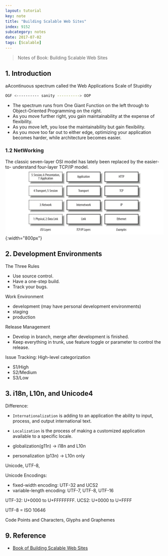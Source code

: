 ```yaml
---
layout: tutorial
key: note
title: "Building Scalable Web Sites"
index: 9152
subcategory: notes
date: 2017-07-02
tags: [Scalable]
---
```


> Notes of Book: Building Scalable Web Sites

## 1. Introduction
aAcontinuous spectrum called the Web Applications Scale of Stupidity
```sh
OGF <---------- sanity ----------> OOP
```
* The spectrum runs from One Giant Function on the left through to Object-Oriented Programming on the right.
* As you move further right, you gain maintainability at the expense of flexibility.
* As you move left, you lose the maintainability but gain flexibility.
* As you move too far out to either edge, optimizing your application becomes harder, while architecture becomes easier.

### 1.2 NetWorking
The classic seven-layer OSI model has lately been replaced by the easier-to- understand four-layer TCP/IP model.
![image](/public/images/note/9152/tcpip_model.png){:width="800px"}  

## 2. Development Environments
The Three Rules
* Use source control.
* Have a one-step build.
* Track your bugs.

Work Environment
* development (may have personal development environments)
* staging
* production

Release Management
* Develop in branch, merge after development is finished.
* Keep everything in trunk, use feature toggle or parameter to control the release.

Issue Tracking: High-level categorization
* S1/High
* S2/Medium
* S3/Low

## 3. i18n, L10n, and Unicode4
Difference:
* `Internationalization` is adding to an application the ability to input, process, and output international text.
* `Localization` is the process of making a customized application available to a specific locale.

* globalization(g11n) -> i18n and L10n
* personalization (p13n) -> L10n only

Unicode, UTF-8,

Unicode Encodings:
* fixed-width encoding: UTF-32 and UCS2
* variable-length encoding: UTF-7, UTF-8, UTF-16

UTF-32: U+0000 to U+FFFFFFFF.
UCS2: U+0000 to U+FFFF

UTF-8 = ISO 10646


Code Points and Characters, Glyphs and Graphemes



## 9. Reference
* [Book of Building Scalable Web Sites](https://www.amazon.com/Building-Scalable-Web-Sites-Applications/dp/0596102356)
